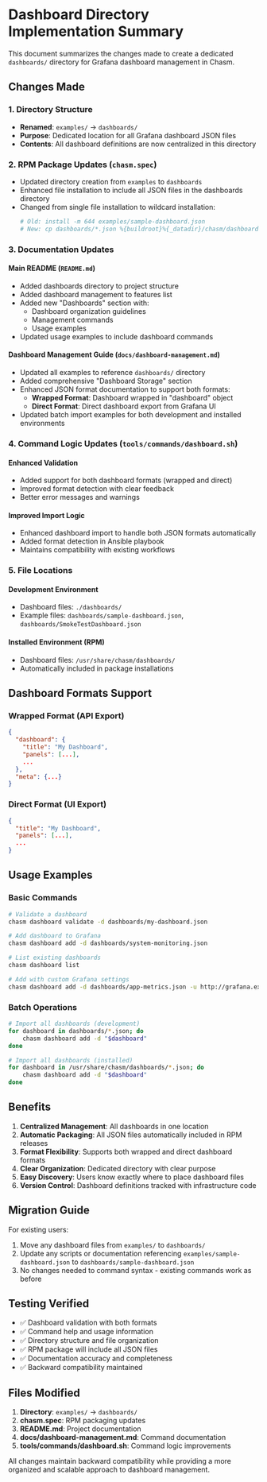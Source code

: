 # Dashboard Directory Implementation Summary

This document summarizes the changes made to create a dedicated `dashboards/` directory for Grafana dashboard management in Chasm.

## Changes Made

### 1. Directory Structure
- **Renamed**: `examples/` → `dashboards/`
- **Purpose**: Dedicated location for all Grafana dashboard JSON files
- **Contents**: All dashboard definitions are now centralized in this directory

### 2. RPM Package Updates (`chasm.spec`)
- Updated directory creation from `examples` to `dashboards`
- Enhanced file installation to include all JSON files in the dashboards directory
- Changed from single file installation to wildcard installation:
  ```bash
  # Old: install -m 644 examples/sample-dashboard.json
  # New: cp dashboards/*.json %{buildroot}%{_datadir}/chasm/dashboards/
  ```

### 3. Documentation Updates

#### Main README (`README.md`)
- Added dashboards directory to project structure
- Added dashboard management to features list
- Added new "Dashboards" section with:
  - Dashboard organization guidelines
  - Management commands
  - Usage examples
- Updated usage examples to include dashboard commands

#### Dashboard Management Guide (`docs/dashboard-management.md`)
- Updated all examples to reference `dashboards/` directory
- Added comprehensive "Dashboard Storage" section
- Enhanced JSON format documentation to support both formats:
  - **Wrapped Format**: Dashboard wrapped in "dashboard" object
  - **Direct Format**: Direct dashboard export from Grafana UI
- Updated batch import examples for both development and installed environments

### 4. Command Logic Updates (`tools/commands/dashboard.sh`)

#### Enhanced Validation
- Added support for both dashboard formats (wrapped and direct)
- Improved format detection with clear feedback
- Better error messages and warnings

#### Improved Import Logic
- Enhanced dashboard import to handle both JSON formats automatically
- Added format detection in Ansible playbook
- Maintains compatibility with existing workflows

### 5. File Locations

#### Development Environment
- Dashboard files: `./dashboards/`
- Example files: `dashboards/sample-dashboard.json`, `dashboards/SmokeTestDashboard.json`

#### Installed Environment (RPM)
- Dashboard files: `/usr/share/chasm/dashboards/`
- Automatically included in package installations

## Dashboard Formats Support

### Wrapped Format (API Export)
```json
{
  "dashboard": {
    "title": "My Dashboard",
    "panels": [...],
    ...
  },
  "meta": {...}
}
```

### Direct Format (UI Export)
```json
{
  "title": "My Dashboard",
  "panels": [...],
  ...
}
```

## Usage Examples

### Basic Commands
```bash
# Validate a dashboard
chasm dashboard validate -d dashboards/my-dashboard.json

# Add dashboard to Grafana
chasm dashboard add -d dashboards/system-monitoring.json

# List existing dashboards
chasm dashboard list

# Add with custom Grafana settings
chasm dashboard add -d dashboards/app-metrics.json -u http://grafana.example.com:3000
```

### Batch Operations
```bash
# Import all dashboards (development)
for dashboard in dashboards/*.json; do
    chasm dashboard add -d "$dashboard"
done

# Import all dashboards (installed)
for dashboard in /usr/share/chasm/dashboards/*.json; do
    chasm dashboard add -d "$dashboard"
done
```

## Benefits

1. **Centralized Management**: All dashboards in one location
2. **Automatic Packaging**: All JSON files automatically included in RPM releases
3. **Format Flexibility**: Supports both wrapped and direct dashboard formats
4. **Clear Organization**: Dedicated directory with clear purpose
5. **Easy Discovery**: Users know exactly where to place dashboard files
6. **Version Control**: Dashboard definitions tracked with infrastructure code

## Migration Guide

For existing users:
1. Move any dashboard files from `examples/` to `dashboards/`
2. Update any scripts or documentation referencing `examples/sample-dashboard.json` to `dashboards/sample-dashboard.json`
3. No changes needed to command syntax - existing commands work as before

## Testing Verified

- ✅ Dashboard validation with both formats
- ✅ Command help and usage information
- ✅ Directory structure and file organization
- ✅ RPM package will include all JSON files
- ✅ Documentation accuracy and completeness
- ✅ Backward compatibility maintained

## Files Modified

1. **Directory**: `examples/` → `dashboards/`
2. **chasm.spec**: RPM packaging updates
3. **README.md**: Project documentation
4. **docs/dashboard-management.md**: Command documentation
5. **tools/commands/dashboard.sh**: Command logic improvements

All changes maintain backward compatibility while providing a more organized and scalable approach to dashboard management. 